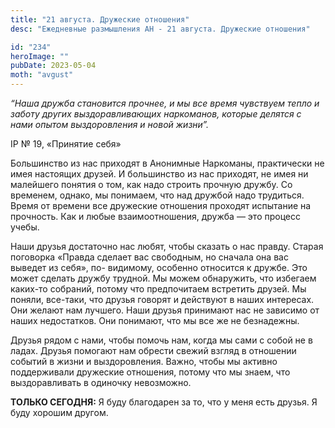 ```yaml
---
title: "21 августа. Дружеские отношения"
desc: "Ежедневные размышления АН - 21 августа. Дружеские отношения"

id: "234"
heroImage: ""
pubDate: 2023-05-04
moth: "avgust"
---
```


_“Наша дружба становится прочнее, и мы все время чувствуем тепло и заботу
других выздоравливающих наркоманов, которые делятся с нами опытом
выздоровления и новой жизни”._

IP № 19, «Принятие себя»

Большинство из нас приходят в Анонимные Наркоманы, практически не имея
настоящих друзей. И большинство из нас приходят, не имея ни малейшего понятия
о том, как надо строить прочную дружбу. Со временем, однако, мы понимаем, что
над дружбой надо трудиться. Время от времени все дружеские отношения проходят
испытание на прочность. Как и любые взаимоотношения, дружба — это процесс
учебы.

Наши друзья достаточно нас любят, чтобы сказать о нас правду. Старая поговорка
«Правда сделает вас свободным, но сначала она вас выведет из себя», по-
видимому, особенно относится к дружбе. Это может сделать дружбу трудной. Мы
можем обнаружить, что избегаем каких-то собраний, потому что предпочитаем
встретить друзей. Мы поняли, все-таки, что друзья говорят и действуют в наших
интересах. Они желают нам лучшего. Наши друзья принимают нас не зависимо от
наших недостатков. Они понимают, что мы все же не безнадежны.

Друзья рядом с нами, чтобы помочь нам, когда мы сами с собой не в ладах.
Друзья помогают нам обрести свежий взгляд в отношении событий в жизни и
выздоровления. Важно, чтобы мы активно поддерживали дружеские отношения,
потому что мы знаем, что выздоравливать в одиночку невозможно.

**ТОЛЬКО СЕГОДНЯ:** Я буду благодарен за то, что у меня есть друзья. Я буду
хорошим другом.
